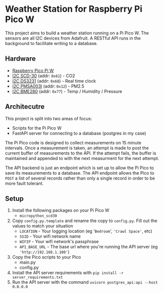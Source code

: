 # Weather Station for Raspberry Pi Pico W

This project aims to build a weather station running on a Pi Pico W.  The sensors are all I2C devices
from Adafruit.  A RESTful API runs in the background to facilitate writing to a database.

## Hardware

* [Raspberry Pico Pi W][picow]
* [I2C SCD-30][co2] (addr: `0x61`) - CO2
* [I2C DS3231][rtc] (addr: `0x68`) - Real time clock
* [I2C PMSA003I][pm25] (addr: `0x12`) - PM2.5
* [I2C BME280][wthr] (addr: `0x77`) - Temp / Humidity / Pressure

[picow]: https://www.adafruit.com/product/5526
[co2]: https://www.adafruit.com/product/4867
[rtc]: https://www.adafruit.com/product/5188
[pm25]: https://www.adafruit.com/product/4632
[wthr]: https://www.adafruit.com/product/2652

## Architecutre

This project is split into two areas of focus:
* Scripts for the Pi Pico W
* FastAPI server for connecting to a database (postgres in my case)

The Pi Pico code is designed to collect measurements on 15 minute intervals.  Once a measurement is taken,
an attempt is made to post the current buffer of measurements to the API.  If the attempt fails, the buffer
is maintained and appended to with the next measurment for the next attempt.

The API backend is just an endpoint which is set up to allow the Pi Pico to save its measurements to
a database.  The API endpoint allows the Pico to `POST` a list of several records rather than only a single 
record in order to be more fault tolerant.

## Setup

1. Install the following packages on your Pi Pico W
    * `micropython_scd30` 
2. Copy `config.py.template` and rename the copy to `config.py`.  Fill out the values to match your situation
    * `LOCATION` - Your logging location (eg '`Bedroom`', `'Crawl Space'`, etc)
    * `SSID` - Your wifi network name
    * `WIFIP` - Your wifi network's passphrase
    * `API_BASE_URL` - The base url where you're running the API server (eg `'http://192.168.1.100'`)
3. Copy the Pico scripts to your Pico
    * main.py
    * config.py
4. Install the API server requirements with `pip install -r server_requirements.txt`
5. Run the API server with the command `uvicorn postgres_api:api --host 0.0.0.0`